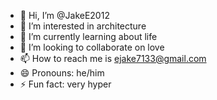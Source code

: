 - 👋 Hi, I’m @JakeE2012
- 👀 I’m interested in architecture
- 🌱 I’m currently learning about life
- 💞️ I’m looking to collaborate on love
- 📫 How to reach me is ejake7133@gmail.com
- 😄 Pronouns: he/him
- ⚡ Fun fact: very hyper

<!---
JakeE2012/JakeE2012 is a ✨ special ✨ repository because its `README.md` (this file) appears on your GitHub profile.
You can click the Preview link to take a look at your changes.
--->
